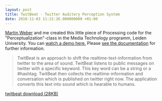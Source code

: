 ```yaml
---
layout: post
title: TwitBeat - Twitter Auditory Perception System
date: 2010-11-03 11:21:26.000000000 +01:00
---
```

<a href="http://zukunftskram.de/">Martin Weber</a> and me created this little piece of Processing code for the "Perceptualization"-class in the Media Technology programm, Leiden University. You can <a href="http://www.youtube.com/watch?v=F1h7oP4S1JA">watch a demo here.</a> Please <a href='http://patrick.heneise.de/wp-content/uploads/2010/11/TwitBeat_Doku.pdf'>see the documentation</a> for further information.

<blockquote>TwitBeat is an approach to shift the realtime-text-information from twitter to the area of sound. TwitBeat listens to public messages on twitter with a specific keyword. This key word can be a string or a #hashtag. TwitBeat then collects the realtime-information and conversation which is published on twitter right now. The application converts this text into sound which is hearable to humans.</blockquote>

<a href='http://patrick.heneise.de/twitbeat-twitter-auditory-perception-system/twitbeat' rel='attachment wp-att-126'>twitbeat download (28KB)</a>
